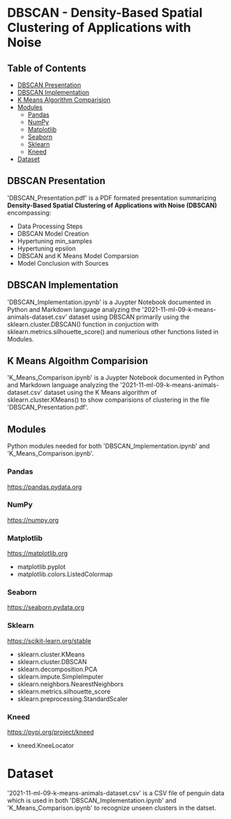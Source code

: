 # DBSCAN - Density-Based Spatial Clustering of Applications with Noise

## Table of Contents
- [DBSCAN Presentation](#DBSCAN-Presentation)
- [DBSCAN Implementation](#DBSCAN-Implementation)
- [K Means Algorithm Comparision](#K-Means-Algorithm-Comparision)
- [Modules](#Modules)
  - [Pandas](#Pandas)
  - [NumPy](#NumPy)
  - [Matplotlib](#Matplotlib)
  - [Seaborn](#Seaborn)
  - [Sklearn](#Sklearn)
  - [Kneed](#Kneed)
- [Dataset](#Dataset)
  

## DBSCAN Presentation
'DBSCAN_Presentation.pdf' is a PDF formated presentation summarizing **Density-Based Spatial Clustering of Applications with Noise (DBSCAN)** encompassing:
 - Data Processing Steps
 - DBSCAN Model Creation
 - Hypertuning min_samples
 - Hypertuning epsilon
 - DBSCAN and K Means Model Comparsion
 - Model Conclusion with Sources

## DBSCAN Implementation
'DBSCAN_Implementation.ipynb' is a Juypter Notebook documented in Python and Markdown language analyzing the '2021-11-ml-09-k-means-animals-dataset.csv' dataset using DBSCAN primarily using the sklearn.cluster.DBSCAN() function in conjuction with sklearn.metrics.silhouette_score() and numerious other functions listed in Modules. 

## K Means Algoithm Comparision
'K_Means_Comparison.ipynb' is a Juypter Notebook documented in Python and Markdown language analyzing the '2021-11-ml-09-k-means-animals-dataset.csv' dataset using the K Means algorithm of sklearn.cluster.KMeans() to show comparisions of clustering in the file 'DBSCAN_Presentation.pdf'. 

## Modules
Python modules needed for both 'DBSCAN_Implementation.ipynb' and 'K_Means_Comparison.ipynb'.
### Pandas 
<href>https://pandas.pydata.org</href>
### NumPy 
<href>https://numpy.org</href>
### Matplotlib
<href>https://matplotlib.org</href>
  - matplotlib.pyplot
  - matplotlib.colors.ListedColormap
### Seaborn
<href>https://seaborn.pydata.org</href>
### Sklearn
<href>https://scikit-learn.org/stable</href>
  - sklearn.cluster.KMeans
  - sklearn.cluster.DBSCAN
  - sklearn.decomposition.PCA
  - sklearn.impute.SimpleImputer
  - sklearn.neighbors.NearestNeighbors
  - sklearn.metrics.silhouette_score
  - sklearn.preprocessing.StandardScaler
### Kneed
<href>https://pypi.org/project/kneed</href>
  - kneed.KneeLocator

# Dataset 
'2021-11-ml-09-k-means-animals-dataset.csv' is a CSV file of penguin data which is used in both 'DBSCAN_Implementation.ipynb' and 'K_Means_Comparison.ipynb' to recognize unseen clusters in the datset.  